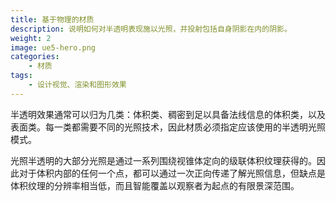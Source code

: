 ```yaml
---
title: 基于物理的材质
description: 说明如何对半透明表现施以光照，并投射包括自身阴影在内的阴影。
weight: 2
image: ue5-hero.png
categories:
    - 材质
tags:
    - 设计视觉、渲染和图形效果
---
```

半透明效果通常可以归为几类：体积类、稠密到足以具备法线信息的体积类，以及表面类。每一类都需要不同的光照技术，因此材质必须指定应该使用的半透明光照模式。

光照半透明的大部分光照是通过一系列围绕视锥体定向的级联体积纹理获得的。因此对于体积内部的任何一个点，都可以通过一次正向传递了解光照信息，但缺点是体积纹理的分辨率相当低，而且智能覆盖以观察者为起点的有限景深范围。